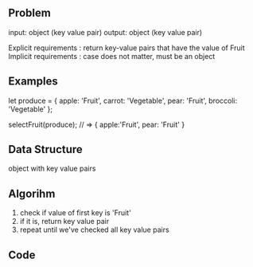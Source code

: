 ## Problem
input: object (key value pair)
output: object (key value pair)

Explicit requirements : return key-value pairs that have the value of Fruit
Implicit requirements : case does not matter, must be an object
## Examples
let produce = {
  apple: 'Fruit',
  carrot: 'Vegetable',
  pear: 'Fruit',
  broccoli: 'Vegetable'
};

selectFruit(produce); // => { apple:'Fruit', pear: 'Fruit' }
## Data Structure
object with key value pairs
## Algorihm
1. check if value of first key is 'Fruit'
2. if it is, return key value pair
3. repeat until we've checked all key value pairs
## Code